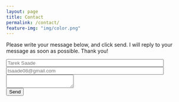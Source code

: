 ```yaml
---
layout: page
title: Contact
permalink: /contact/
feature-img: "img/color.png"
---
```


Please write your message below, and click send. I will reply to your message as soon as possible. Thank you!

<form action="https://getsimpleform.com/messages?form_api_token=_308e71d1a97740aad802ef978b6fdf10_" method="post">
  <!-- the redirect_to is optional, the form will redirect to the referrer on submission -->
  <input type='hidden' name='redirect_to' value='http://tareksaade.com/thank-you/' />
  <input type='text' name='name' placeholder='Tarek Saade' size="50"/>
  <br/>
  <input type='email' name='email' placeholder='tsaade08@gmail.com' size="50"/>
  <br/>
  <textarea name='message' placeholder='' size="50"></textarea>
  <br/>
  <input type='submit' value='Send' />
</form>